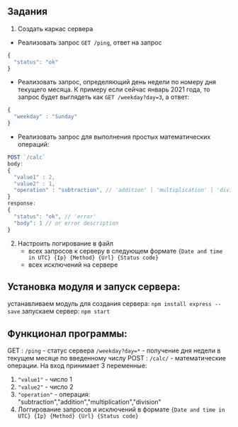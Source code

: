 ## Задания

1. Создать каркас сервера
  - Реализовать запрос `GET /ping`, ответ на запрос
  ```js
  {
    "status": "ok"
  }
  ```
  - Реализовать запрос, определяющий день недели по номеру дня текущего месяца. К примеру если сейчас январь 2021 года, то запрос будет выглядеть как `GET /weekday?day=3`, а ответ:
  ```js
  {
    "weekday" : "Sunday"
  }
  ``` 
  - Реализовать запрос для выполнения простых математических операций:
  ```js
  POST `/calc`
  body:
  {
    "value1" : 2,
    "value2" : 1,
    "operation" : "subtraction", // 'addition' | 'multiplication' | 'division'
  }
  response:
  {
    "status": "ok", // 'error'
    "body": 1 // or error description 
  }
  ```
2. Настроить логирование в файл
    - всех запросов к серверу в следующем формате `{Date and time in UTC} {Ip} {Method} {Url} {Status code}`
    - всех исключений на сервере
## Установка модуля и запуск сервера:
устанавливаем модуль для создания сервера: `npm install express --save`
запускаем сервер: `npm start`
## Функционал программы:
GET :
`/ping` -  статус сервера
`/weekday?day=*` - получение дня недели в текущем месяце по введенному  числу
POST :
`/calc/` - математические операции. На вход принимает 3 переменные:
 1. `"value1"` - число 1
 2. `"value2"` - число 2
 3. `"operation"` - операция: "subtraction","addition","multiplication","division"
2. Логгирование запросов и исключений в формате `{Date and time in UTC} {Ip} {Method} {Url} {Status code}`
